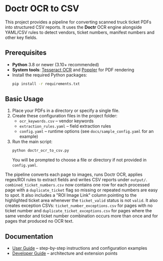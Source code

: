 # Doctr OCR to CSV

This project provides a pipeline for converting scanned truck ticket PDFs into structured CSV reports.
It uses the **Doctr** OCR engine alongside YAML/CSV rules to detect vendors, ticket numbers,
manifest numbers and other key fields.

## Prerequisites

- **Python** 3.8 or newer (3.10+ recommended)
- **System tools**: [Tesseract OCR](https://github.com/tesseract-ocr/tesseract)
  and [Poppler](http://blog.alivate.com.au/poppler-windows/) for PDF rendering
- Install the required Python packages:
  ```bash
  pip install -r requirements.txt
  ```

## Basic Usage

1. Place your PDFs in a directory or specify a single file.
2. Create these configuration files in the project folder:
    - `ocr_keywords.csv` – vendor keywords
    - `extraction_rules.yaml` – field extraction rules
    - `config.yaml` – runtime options (see `docs/sample_config.yaml` for an example)
3. Run the main script:
   ```bash
   python doctr_ocr_to_csv.py
   ```
   You will be prompted to choose a file or directory if not provided in `config.yaml`.

The pipeline converts each page to images, runs Doctr OCR, applies regex/ROI
rules to extract fields and writes CSV reports under `output/`.
`combined_ticket_numbers.csv` now contains one row for each processed page with
a `duplicate_ticket` flag so missing or repeated numbers are easy to spot. It
also includes a "ROI Image Link" column pointing to the highlighted ticket area
whenever the `ticket_valid` status is not `valid`. It
also creates exception CSVs:
`ticket_number_exceptions.csv` for pages with no ticket number and
`duplicate_ticket_exceptions.csv` for pages where the same vendor and ticket number combination occurs more than once and for pages that produced no OCR text.

## Documentation

- [User Guide](docs/USER_GUIDE.md) – step-by-step instructions and configuration examples
- [Developer Guide](docs/DEVELOPER_GUIDE.md) – architecture and extension points

